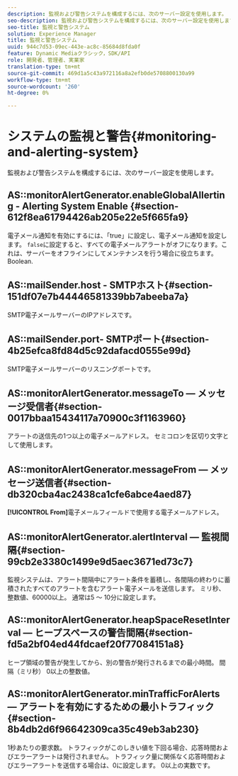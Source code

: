 ```yaml
---
description: 監視および警告システムを構成するには、次のサーバー設定を使用します。
seo-description: 監視および警告システムを構成するには、次のサーバー設定を使用します。
seo-title: 監視と警告システム
solution: Experience Manager
title: 監視と警告システム
uuid: 944c7d53-09ec-443e-ac8c-85684d8fda0f
feature: Dynamic Mediaクラシック，SDK/API
role: 開発者、管理者、実業家
translation-type: tm+mt
source-git-commit: 469d1a5c43a972116a8a2efb0de5708800130a99
workflow-type: tm+mt
source-wordcount: '260'
ht-degree: 0%

---
```



# システムの監視と警告{#monitoring-and-alerting-system}

監視および警告システムを構成するには、次のサーバー設定を使用します。

## AS::monitorAlertGenerator.enableGlobalAllerting - Alerting System Enable {#section-612f8ea61794426ab205e22e5f665fa9}

電子メール通知を有効にするには、「true」に設定し、電子メール通知を設定します。 `false`に設定すると、すべての電子メールアラートがオフになります。これは、サーバーをオフラインにしてメンテナンスを行う場合に役立ちます。 Boolean.

## AS::mailSender.host - SMTPホスト{#section-151df07e7b44446581339bb7abeeba7a}

SMTP電子メールサーバーのIPアドレスです。

## AS::mailSender.port- SMTPポート{#section-4b25efca8fd84d5c92dafacd0555e99d}

SMTP電子メールサーバーのリスニングポートです。

## AS::monitorAlertGenerator.messageTo — メッセージ受信者{#section-0017bbaa15434117a70900c3f1163960}

アラートの送信先の1つ以上の電子メールアドレス。 セミコロンを区切り文字として使用します。

## AS::monitorAlertGenerator.messageFrom — メッセージ送信者{#section-db320cba4ac2438ca1cfe6abce4aed87}

**[!UICONTROL From]**&#x200B;電子メールフィールドで使用する電子メールアドレス。

## AS::monitorAlertGenerator.alertInterval — 監視間隔{#section-99cb2e3380c1499e9d5aec3671ed73c7}

監視システムは、アラート間隔中にアラート条件を蓄積し、各間隔の終わりに蓄積されたすべてのアラートを含むアラート電子メールを送信します。 ミリ秒、整数値、60000以上。 通常は5 ～ 10分に設定します。

## AS::monitorAlertGenerator.heapSpaceResetInterval — ヒープスペースの警告間隔{#section-fd5a2bf04ed44fdcaef20f77084151a8}

ヒープ領域の警告が発生してから、別の警告が発行されるまでの最小時間。 間隔（ミリ秒） 0以上の整数値。

## AS::monitorAlertGenerator.minTrafficForAlerts — アラートを有効にするための最小トラフィック{#section-8b4db2d6f96642309ca35c49eb3ab230}

1秒あたりの要求数。 トラフィックがこのしきい値を下回る場合、応答時間およびエラーアラートは発行されません。 トラフィック量に関係なく応答時間およびエラーアラートを送信する場合は、0に設定します。 0以上の実数です。

